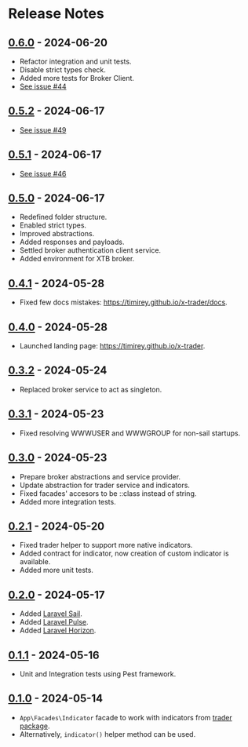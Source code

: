 # Release Notes

## [0.6.0](https://github.com/timirey/x-trader/compare/0.5.2...0.6.0) - 2024-06-20

* Refactor integration and unit tests.
* Disable strict types check.
* Added more tests for Broker Client.
* [See issue #44](https://github.com/timirey/x-trader/issues/44)

## [0.5.2](https://github.com/timirey/x-trader/compare/0.5.1...0.5.2) - 2024-06-17

* [See issue #49](https://github.com/timirey/x-trader/issues/49)

## [0.5.1](https://github.com/timirey/x-trader/compare/0.5.0...0.5.1) - 2024-06-17

* [See issue #46](https://github.com/timirey/x-trader/issues/46)

## [0.5.0](https://github.com/timirey/x-trader/compare/0.4.1...0.5.0) - 2024-06-17

* Redefined folder structure.
* Enabled strict types.
* Improved abstractions.
* Added responses and payloads.
* Settled broker authentication client service.
* Added environment for XTB broker.

## [0.4.1](https://github.com/timirey/x-trader/compare/0.4.0...0.4.1) - 2024-05-28

* Fixed few docs mistakes: https://timirey.github.io/x-trader/docs.

## [0.4.0](https://github.com/timirey/x-trader/compare/0.3.2...0.4.0) - 2024-05-28

* Launched landing page: https://timirey.github.io/x-trader.

## [0.3.2](https://github.com/timirey/x-trader/compare/0.3.1...0.3.2) - 2024-05-24

* Replaced broker service to act as singleton.

## [0.3.1](https://github.com/timirey/x-trader/compare/0.3.0...0.3.1) - 2024-05-23

* Fixed resolving WWWUSER and WWWGROUP for non-sail startups.

## [0.3.0](https://github.com/timirey/x-trader/compare/0.2.1...0.3.0) - 2024-05-23

* Prepare broker abstractions and service provider.
* Update abstraction for trader service and indicators.
* Fixed facades' accesors to be ::class instead of string.
* Added more integration tests.

## [0.2.1](https://github.com/timirey/x-trader/compare/0.2.0...0.2.1) - 2024-05-20

* Fixed trader helper to support more native indicators.
* Added contract for indicator, now creation of custom indicator is available.
* Added more unit tests.

## [0.2.0](https://github.com/timirey/x-trader/compare/0.1.0...0.2.0) - 2024-05-17

* Added [Laravel Sail](https://laravel.com/docs/11.x/sail).
* Added [Laravel Pulse](https://pulse.laravel.com).
* Added [Laravel Horizon](https://laravel.com/docs/11.x/horizon).

## [0.1.1](https://github.com/timirey/x-trader/compare/0.1.0...0.1.1) - 2024-05-16

* Unit and Integration tests using Pest framework.

## [0.1.0](https://github.com/timirey/x-trader-laravel/releases/tag/0.1.0) - 2024-05-14

* `App\Facades\Indicator` facade to work with indicators from [trader package](https://pecl.php.net/package/trader).
* Alternatively, `indicator()` helper method can be used.
